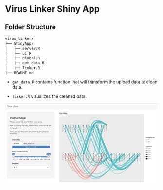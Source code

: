 # Virus Linker Shiny App

## Folder Structure
```
virus_linker/                    
├── ShinyApp/                          
│   ├── server.R       
│   ├── ui.R                   
│   ├── global.R
│   ├── get_data.R  
│   ├── linker.R  
├── README.md 
```

- `get_data.R` contains function that will transform the upload data to clean data.

- `linker.R` visualizes the cleaned data.

![](./images/shiny_0307.png)
